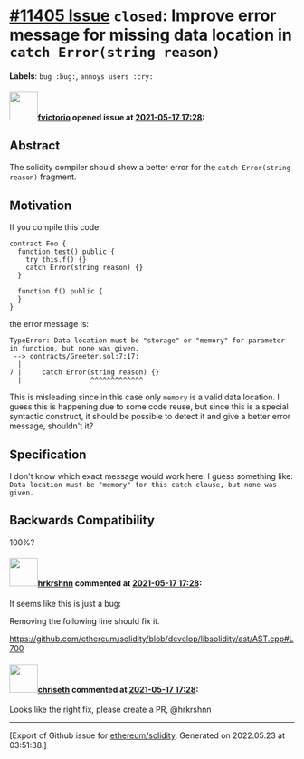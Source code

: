 # [\#11405 Issue](https://github.com/ethereum/solidity/issues/11405) `closed`: Improve error message for missing data location in `catch Error(string reason)`
**Labels**: `bug :bug:`, `annoys users :cry:`


#### <img src="https://avatars.githubusercontent.com/u/417134?u=5feef499be4f54bc60b2719221a4ec238bc83562&v=4" width="50">[fvictorio](https://github.com/fvictorio) opened issue at [2021-05-17 17:28](https://github.com/ethereum/solidity/issues/11405):

## Abstract

The solidity compiler should show a better error for the `catch Error(string reason)` fragment.

## Motivation

If you compile this code:

```solidity
contract Foo {
  function test() public {
    try this.f() {}
    catch Error(string reason) {}
  }

  function f() public {
  }
}
```

the error message is:

```
TypeError: Data location must be "storage" or "memory" for parameter in function, but none was given.
 --> contracts/Greeter.sol:7:17:
  |
7 |     catch Error(string reason) {}
  |                 ^^^^^^^^^^^^^
```

This is misleading since in this case only `memory` is a valid data location. I guess this is happening due to some code reuse, but since this is a special syntactic construct, it should be possible to detect it and give a better error message, shouldn't it?

## Specification

I don't know which exact message would work here. I guess something like: `Data location must be "memory" for this catch clause, but none was given.`

## Backwards Compatibility

100%?

#### <img src="https://avatars.githubusercontent.com/u/13174375?u=52d702cb6bec53b561afa293cf9cd53ef7a63924&v=4" width="50">[hrkrshnn](https://github.com/hrkrshnn) commented at [2021-05-17 17:28](https://github.com/ethereum/solidity/issues/11405#issuecomment-843936209):

It seems like this is just a bug:

Removing the following line should fix it.

https://github.com/ethereum/solidity/blob/develop/libsolidity/ast/AST.cpp#L700

#### <img src="https://avatars.githubusercontent.com/u/9073706?v=4" width="50">[chriseth](https://github.com/chriseth) commented at [2021-05-17 17:28](https://github.com/ethereum/solidity/issues/11405#issuecomment-845188256):

Looks like the right fix, please create a PR, @hrkrshnn


-------------------------------------------------------------------------------



[Export of Github issue for [ethereum/solidity](https://github.com/ethereum/solidity). Generated on 2022.05.23 at 03:51:38.]
